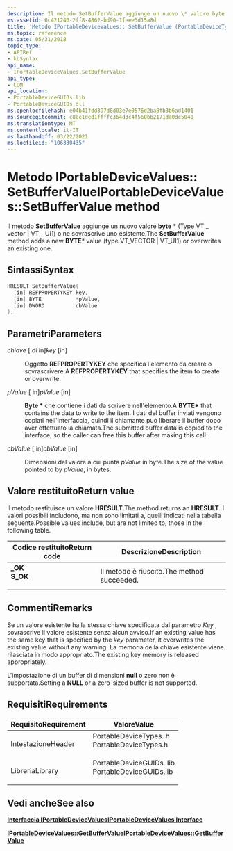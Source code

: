 ```yaml
---
description: Il metodo SetBufferValue aggiunge un nuovo \* valore byte (Type VT \_ vector \| VT \_ Ui1) o ne sovrascrive uno esistente.
ms.assetid: 6c421240-2ff8-4862-bd90-1feee5d15a8d
title: 'Metodo IPortableDeviceValues:: SetBufferValue (PortableDeviceTypes. h)'
ms.topic: reference
ms.date: 05/31/2018
topic_type:
- APIRef
- kbSyntax
api_name:
- IPortableDeviceValues.SetBufferValue
api_type:
- COM
api_location:
- PortableDeviceGUIDs.lib
- PortableDeviceGUIDs.dll
ms.openlocfilehash: e04b41fdd397d8d03e7e0576d2ba8fb3b6ad1401
ms.sourcegitcommit: c8ec1ded1ffffc364d3c4f560bb2171da0dc5040
ms.translationtype: MT
ms.contentlocale: it-IT
ms.lasthandoff: 03/22/2021
ms.locfileid: "106330435"
---
```

# <a name="iportabledevicevaluessetbuffervalue-method"></a><span data-ttu-id="ca945-103">Metodo IPortableDeviceValues:: SetBufferValue</span><span class="sxs-lookup"><span data-stu-id="ca945-103">IPortableDeviceValues::SetBufferValue method</span></span>

<span data-ttu-id="ca945-104">Il metodo **SetBufferValue** aggiunge un nuovo valore **byte** \* (Type VT \_ vector \| VT \_ Ui1) o ne sovrascrive uno esistente.</span><span class="sxs-lookup"><span data-stu-id="ca945-104">The **SetBufferValue** method adds a new **BYTE**\* value (type VT\_VECTOR \| VT\_UI1) or overwrites an existing one.</span></span>

## <a name="syntax"></a><span data-ttu-id="ca945-105">Sintassi</span><span class="sxs-lookup"><span data-stu-id="ca945-105">Syntax</span></span>


```C++
HRESULT SetBufferValue(
  [in] REFPROPERTYKEY key,
  [in] BYTE           *pValue,
  [in] DWORD          cbValue
);
```



## <a name="parameters"></a><span data-ttu-id="ca945-106">Parametri</span><span class="sxs-lookup"><span data-stu-id="ca945-106">Parameters</span></span>

<dl> <dt>

<span data-ttu-id="ca945-107">*chiave* \[ di in\]</span><span class="sxs-lookup"><span data-stu-id="ca945-107">*key* \[in\]</span></span>
</dt> <dd>

<span data-ttu-id="ca945-108">Oggetto **REFPROPERTYKEY** che specifica l'elemento da creare o sovrascrivere.</span><span class="sxs-lookup"><span data-stu-id="ca945-108">A **REFPROPERTYKEY** that specifies the item to create or overwrite.</span></span>

</dd> <dt>

<span data-ttu-id="ca945-109">*pValue* \[ in\]</span><span class="sxs-lookup"><span data-stu-id="ca945-109">*pValue* \[in\]</span></span>
</dt> <dd>

<span data-ttu-id="ca945-110">**Byte \*** che contiene i dati da scrivere nell'elemento.</span><span class="sxs-lookup"><span data-stu-id="ca945-110">A **BYTE\*** that contains the data to write to the item.</span></span> <span data-ttu-id="ca945-111">I dati del buffer inviati vengono copiati nell'interfaccia, quindi il chiamante può liberare il buffer dopo aver effettuato la chiamata.</span><span class="sxs-lookup"><span data-stu-id="ca945-111">The submitted buffer data is copied to the interface, so the caller can free this buffer after making this call.</span></span>

</dd> <dt>

<span data-ttu-id="ca945-112">*cbValue* \[ in\]</span><span class="sxs-lookup"><span data-stu-id="ca945-112">*cbValue* \[in\]</span></span>
</dt> <dd>

<span data-ttu-id="ca945-113">Dimensioni del valore a cui punta *pValue* in byte.</span><span class="sxs-lookup"><span data-stu-id="ca945-113">The size of the value pointed to by *pValue*, in bytes.</span></span>

</dd> </dl>

## <a name="return-value"></a><span data-ttu-id="ca945-114">Valore restituito</span><span class="sxs-lookup"><span data-stu-id="ca945-114">Return value</span></span>

<span data-ttu-id="ca945-115">Il metodo restituisce un valore **HRESULT**.</span><span class="sxs-lookup"><span data-stu-id="ca945-115">The method returns an **HRESULT**.</span></span> <span data-ttu-id="ca945-116">I valori possibili includono, ma non sono limitati a, quelli indicati nella tabella seguente.</span><span class="sxs-lookup"><span data-stu-id="ca945-116">Possible values include, but are not limited to, those in the following table.</span></span>



| <span data-ttu-id="ca945-117">Codice restituito</span><span class="sxs-lookup"><span data-stu-id="ca945-117">Return code</span></span>                                                                          | <span data-ttu-id="ca945-118">Descrizione</span><span class="sxs-lookup"><span data-stu-id="ca945-118">Description</span></span>                      |
|--------------------------------------------------------------------------------------|----------------------------------|
| <dl> <span data-ttu-id="ca945-119"><dt>**\_OK**</dt></span><span class="sxs-lookup"><span data-stu-id="ca945-119"><dt>**S\_OK**</dt></span></span> </dl> | <span data-ttu-id="ca945-120">Il metodo è riuscito.</span><span class="sxs-lookup"><span data-stu-id="ca945-120">The method succeeded.</span></span><br/> |



 

## <a name="remarks"></a><span data-ttu-id="ca945-121">Commenti</span><span class="sxs-lookup"><span data-stu-id="ca945-121">Remarks</span></span>

<span data-ttu-id="ca945-122">Se un valore esistente ha la stessa chiave specificata dal parametro *Key* , sovrascrive il valore esistente senza alcun avviso.</span><span class="sxs-lookup"><span data-stu-id="ca945-122">If an existing value has the same key that is specified by the *key* parameter, it overwrites the existing value without any warning.</span></span> <span data-ttu-id="ca945-123">La memoria della chiave esistente viene rilasciata in modo appropriato.</span><span class="sxs-lookup"><span data-stu-id="ca945-123">The existing key memory is released appropriately.</span></span>

<span data-ttu-id="ca945-124">L'impostazione di un buffer di dimensioni **null** o zero non è supportata.</span><span class="sxs-lookup"><span data-stu-id="ca945-124">Setting a **NULL** or a zero-sized buffer is not supported.</span></span>

## <a name="requirements"></a><span data-ttu-id="ca945-125">Requisiti</span><span class="sxs-lookup"><span data-stu-id="ca945-125">Requirements</span></span>



| <span data-ttu-id="ca945-126">Requisito</span><span class="sxs-lookup"><span data-stu-id="ca945-126">Requirement</span></span> | <span data-ttu-id="ca945-127">Valore</span><span class="sxs-lookup"><span data-stu-id="ca945-127">Value</span></span> |
|--------------------|----------------------------------------------------------------------------------------------------|
| <span data-ttu-id="ca945-128">Intestazione</span><span class="sxs-lookup"><span data-stu-id="ca945-128">Header</span></span><br/>  | <dl> <span data-ttu-id="ca945-129"><dt>PortableDeviceTypes. h</dt></span><span class="sxs-lookup"><span data-stu-id="ca945-129"><dt>PortableDeviceTypes.h</dt></span></span> </dl>   |
| <span data-ttu-id="ca945-130">Libreria</span><span class="sxs-lookup"><span data-stu-id="ca945-130">Library</span></span><br/> | <dl> <span data-ttu-id="ca945-131"><dt>PortableDeviceGUIDs. lib</dt></span><span class="sxs-lookup"><span data-stu-id="ca945-131"><dt>PortableDeviceGUIDs.lib</dt></span></span> </dl> |



## <a name="see-also"></a><span data-ttu-id="ca945-132">Vedi anche</span><span class="sxs-lookup"><span data-stu-id="ca945-132">See also</span></span>

<dl> <dt>

[<span data-ttu-id="ca945-133">**Interfaccia IPortableDeviceValues**</span><span class="sxs-lookup"><span data-stu-id="ca945-133">**IPortableDeviceValues Interface**</span></span>](iportabledevicevalues.md)
</dt> <dt>

[<span data-ttu-id="ca945-134">**IPortableDeviceValues::GetBufferValue**</span><span class="sxs-lookup"><span data-stu-id="ca945-134">**IPortableDeviceValues::GetBufferValue**</span></span>](iportabledevicevalues-getbuffervalue.md)
</dt> </dl>

 

 





